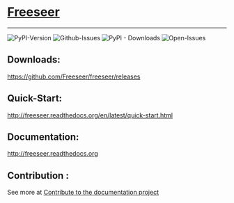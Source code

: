 # [Freeseer][freeseer-logo]
---
![PyPI-Version](https://img.shields.io/pypi/v/freeseer.svg?style=for-the-badge)
![Github-Issues](https://img.shields.io/github/issues/freeseer/freeseer.svg?style=for-the-badge)
![PyPI - Downloads](https://img.shields.io/pypi/dm/freeseer.svg?style=for-the-badge)
![Open-Issues](https://img.shields.io/github/issues-pr-raw/freeseer/freeseer.svg?style=for-the-badge)


## Downloads:
https://github.com/Freeseer/freeseer/releases
## Quick-Start:

http://freeseer.readthedocs.org/en/latest/quick-start.html
## Documentation:

http://freeseer.readthedocs.org
## Contribution :

See more at [Contribute to the documentation project](docs/README.md)

[freeseer-logo]: http://i.imgur.com/tqivk.png
[build-status]: https://travis-ci.org/Freeseer/freeseer "Build status"
[build-status-badge]: https://travis-ci.org/Freeseer/freeseer.png?branch=master
[coverage-status]: https://coveralls.io/r/Freeseer/freeseer "Test coverage"
[coverage-status-badge]: https://coveralls.io/repos/Freeseer/freeseer/badge.png
[pypi-version]: https://crate.io/packages/freeseer "Latest version hosted on PyPi"
[pypi-version-badge]: https://pypip.in/v/freeseer/badge.png
[pypi-downloads]: https://crate.io/packages/freeseer "Number of downloads from PyPi"
[pypi-downloads-badge]: https://pypip.in/d/freeseer/badge.png
